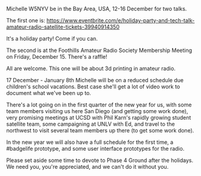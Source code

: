 Michelle W5NYV be in the Bay Area, USA, 12-16 December for two talks. 

The first one is: https://www.eventbrite.com/e/holiday-party-and-tech-talk-amateur-radio-satellite-tickets-39940914350

It's a holiday party! Come if you can.

The second is at the Foothills Amateur Radio Society Membership Meeting on Friday, December 15. There's a raffle!

All are welcome. This one will be about 3d printing in amateur radio. 

17 December - January 8th Michelle will be on a reduced schedule due children's school vacations. Best case she'll get a lot of video work to document what we've been up to. 

There's a lot going on in the first quarter of the new year for us, with some team members visiting us here San Diego (and getting some work done), very promising meetings at UCSD with Phil Karn's rapidly growing student satellite team, some campaigning at UNLV with Ed, and travel to the northwest to visit several team members up there (to get some work done). 

In the new year we will also have a full schedule for the first time, a #badgelife prototype, and some user interface prototypes for the radio. 

Please set aside some time to devote to Phase 4 Ground after the holidays. We need you, you're appreciated, and we can't do it without you. 